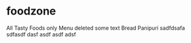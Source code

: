 # foodzone
All Tasty Foods only
Menu deleted some text
Bread
Panipuri
sadfdsafa
sdfasdf
dasf
asdf
asdf
adsf

